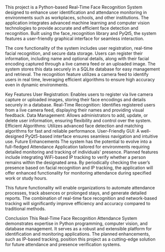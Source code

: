 This project is a Python-based Real-Time Face Recognition System designed to enhance user identification and attendance monitoring in environments such as workplaces, schools, and other institutions. The application integrates advanced machine learning and computer vision technologies to provide accurate and efficient face detection and recognition. Built using the face_recognition library and PyQt5, the system features a user-friendly graphical interface for seamless interaction.

The core functionality of the system includes user registration, real-time facial recognition, and secure data storage. Users can register their information, including name and optional details, along with their facial encoding captured through a live camera feed or an uploaded image. The system stores this data securely in a SQLite database for easy management and retrieval. The recognition feature utilizes a camera feed to identify users in real time, leveraging efficient algorithms to ensure high accuracy even in dynamic environments.

Key Features
User Registration: Enables users to register via live camera capture or uploaded images, storing their face encodings and details securely in a database.
Real-Time Recognition: Identifies registered users from a live camera feed, displaying their names and providing visual feedback.
Data Management: Allows administrators to add, update, or delete user information, ensuring flexibility and control over the system.
Efficient Algorithms: Utilizes advanced face detection and matching algorithms for fast and reliable performance.
User-Friendly GUI: A well-designed PyQt5-based interface ensures seamless navigation and intuitive use.
Future Enhancements
The system has the potential to evolve into a full-fledged Attendance Application tailored for environments requiring detailed monitoring and tracking of individuals' presence. Planned features include integrating WiFi-based IP tracking to verify whether a person remains within the designated area. By periodically checking the user’s presence based on facial recognition and IP tracking, the application will offer enhanced functionality for monitoring attendance during specified work or study hours.

This future functionality will enable organizations to automate attendance processes, track absences or prolonged stays, and generate detailed reports. The combination of real-time face recognition and network-based tracking will significantly improve efficiency and accuracy compared to traditional methods.

Conclusion
This Real-Time Face Recognition Attendance System demonstrates expertise in Python programming, computer vision, and database management. It serves as a robust and extensible platform for identification and monitoring applications. The planned enhancements, such as IP-based tracking, position this project as a cutting-edge solution for future attendance and presence verification systems.
